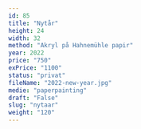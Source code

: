 ```yaml
---
id: 85
title: "Nytår"
height: 24
width: 32
method: "Akryl på Hahnemühle papir"
year: 2022
price: "750"
exPrice: "1100"
status: "privat"
fileName: "2022-new-year.jpg"
medie: "paperpainting"
draft: "False"
slug: "nytaar"
weight: "120"
---
```

